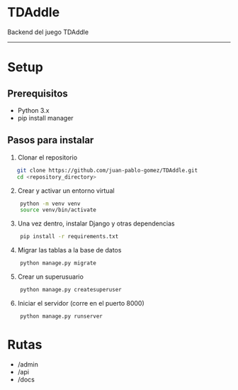 # TDAddle

Backend del juego TDAddle

---
# Setup

## Prerequisitos
- Python 3.x
- pip install manager

## Pasos para instalar

1. Clonar el repositorio
```bash
   git clone https://github.com/juan-pablo-gomez/TDAddle.git
   cd <repository_directory>
```

2. Crear y activar un entorno virtual
```bash 
    python -m venv venv
    source venv/bin/activate
```

3. Una vez dentro, instalar Django y otras dependencias
```bash
    pip install -r requirements.txt
```

4. Migrar las tablas a la base de datos

```bash
    python manage.py migrate
```

5. Crear un superusuario
```bash
    python manage.py createsuperuser
```

6. Iniciar el servidor (corre en el puerto 8000)
```bash
    python manage.py runserver
```

# Rutas
   - /admin
   - /api
   - /docs
